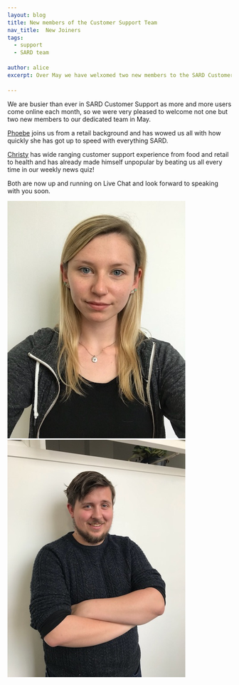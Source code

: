 ```yaml
---
layout: blog
title: New members of the Customer Support Team
nav_title:  New Joiners
tags:
  - support
  - SARD team

author: alice
excerpt: Over May we have welxomed two new members to the SARD Customer Support Team.

---
```


We are busier than ever in SARD Customer Support as more and more users come online each month, so we were very pleased to welcome not one but two new members to our dedicated team in May.

<a href="/people/phoebe.html">Phoebe</a> joins us from a retail background and has wowed us all with how quickly she has got up to speed with everything SARD.

<a href="/people/christy.html">Christy</a> has wide ranging customer support experience from food and retail to health and has already made himself unpopular by beating us all every time in our weekly news quiz!

Both are now up and running on Live Chat and look forward to speaking with you soon.

<div class='row'>
  <div class='col-sm-4 thumbnail' style='border: 0px'>
    <img src='/images/people/phoebe400x.jpg'/>
  </div>

<div class='col-sm-4 thumbnail' style='border: 0px'>
    <img src='/images/people/christy400x.jpg'/>
  </div>
</div>
